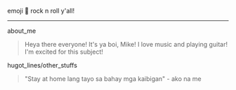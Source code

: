 emoji :metal: rock n roll y'all!
***
about_me
>  Heya there everyone! It's ya boi, Mike! I love music and playing guitar! I'm excited for this subject!

hugot_lines/other_stuffs
> "Stay at home lang tayo sa bahay mga kaibigan" - ako na me
